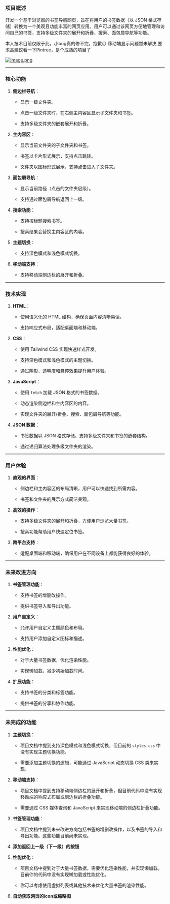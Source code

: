 ### **项目概述**

开发一个基于浏览器的书签导航网页，旨在将用户的书签数据（以 JSON 格式存储）转换为一个美观且功能丰富的网页应用。用户可以通过该网页方便地管理和访问自己的书签，支持多级文件夹的展开和折叠、搜索、面包屑导航等功能。

本人技术目前仅限于此，小bug真的修不完，抱歉😥
移动端显示问题暂未解决,要求高建议看一下Pintree，是个成熟的项目了

[![image.png](https://i.postimg.cc/Kzvy2FpK/image.png)](https://postimg.cc/94SkP3hV)

* * *

### **核心功能**

1. **侧边栏导航**：
   
   * 显示一级文件夹。
   
   * 点击一级文件夹时，在右侧主内容区显示子文件夹和书签。
   
   * 支持多级文件夹的嵌套展开和折叠。

2. **主内容区**：
   
   * 显示当前文件夹的子文件夹和书签。
   
   * 书签以卡片形式展示，支持点击跳转。
   
   * 文件夹以图标形式展示，支持点击进入子文件夹。

3. **面包屑导航**：
   
   * 显示当前路径（点击的文件夹层级）。
   
   * 支持通过面包屑导航返回上一级。

4. **搜索功能**：
   
   * 支持按标题搜索书签。
   
   * 搜索结果会替换主内容区的内容。

5. **主题切换**：
   
   * 支持深色模式和浅色模式切换。

6. **移动端支持**：
   
   * 支持移动端侧边栏的展开和折叠。

* * *

### **技术实现**

1. **HTML**：
   
   * 使用语义化的 HTML 结构，确保页面内容清晰易读。
   
   * 支持响应式布局，适配桌面端和移动端。

2. **CSS**：
   
   * 使用 Tailwind CSS 实现快速样式开发。
   
   * 支持深色模式和浅色模式的主题切换。
   
   * 通过阴影、透明度和悬停效果提升用户体验。

3. **JavaScript**：
   
   * 使用 `fetch` 加载 JSON 格式的书签数据。
   
   * 动态渲染侧边栏和主内容区的内容。
   
   * 实现文件夹的展开/折叠、搜索、面包屑导航等功能。

4. **JSON 数据**：
   
   * 书签数据以 JSON 格式存储，支持多级文件夹和书签的嵌套结构。
   
   * 通过递归算法处理多级文件夹的渲染。

* * *

### **用户体验**

1. **直观的界面**：
   
   * 侧边栏和主内容区的布局清晰，用户可以快速找到所需内容。
   
   * 书签和文件夹的展示方式简洁美观。

2. **高效的操作**：
   
   * 支持多级文件夹的展开和折叠，方便用户浏览大量书签。
   
   * 搜索功能帮助用户快速定位书签。

3. **跨平台支持**：
   
   * 适配桌面端和移动端，确保用户在不同设备上都能获得良好的体验。

* * *

### **未来改进方向**

1. **书签管理功能**：
   
   * 支持书签的增删改操作。
   
   * 提供书签导入和导出功能。

2. **用户自定义**：
   
   * 允许用户自定义主题颜色和布局。
   
   * 支持用户添加自定义图标和描述。

3. **性能优化**：
   
   * 对于大量书签数据，优化渲染性能。
   
   * 实现懒加载，减少初始加载时间。

4. **扩展功能**：
   
   * 支持书签的分类和标签功能。
   
   * 提供书签的分享和协作功能。

---

### **未完成的功能**

1. **主题切换**：
   
   * 项目文档中提到支持深色模式和浅色模式切换，但目前的 `styles.css` 中没有实现主题切换功能。
   
   * 需要添加主题切换的逻辑，可能通过 JavaScript 动态切换 CSS 类来实现。

2. **移动端支持**：
   
   * 项目文档中提到支持移动端侧边栏的展开和折叠，但目前代码中没有实现移动端的响应式布局或侧边栏的折叠功能。
   
   * 需要通过 CSS 媒体查询和 JavaScript 来实现移动端的侧边栏折叠功能。

3. **书签管理功能**：
   
   * 项目文档中提到未来改进方向包括书签的增删改操作，以及书签的导入和导出功能。这些功能目前尚未实现。

4. **添加返回上一级（下一级）的按钮**

5. **性能优化**：
   
   * 项目文档中提到对于大量书签数据，需要优化渲染性能，并实现懒加载。目前你的代码中没有实现懒加载或性能优化。
   
   * 你可以考虑使用虚拟列表或其他技术来优化大量书签的渲染性能。

6. **自动获取网页的icon或缩略图**
